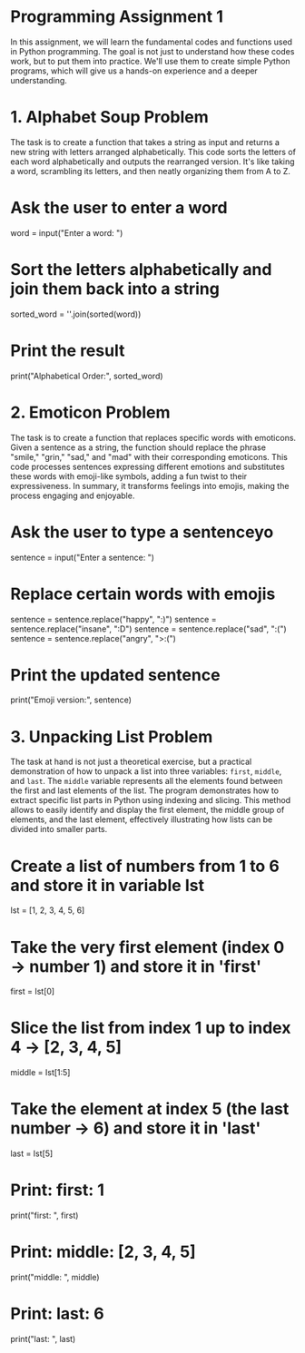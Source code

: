 # Programming Assignment 1
In this assignment, we will learn the fundamental codes and functions used in Python programming. The goal is not just to understand how these codes work, but to put them into practice. We'll use them to create simple Python programs, which will give us a hands-on experience and a deeper understanding. 


# 1. Alphabet Soup Problem

The task is to create a function that takes a string as input and returns a new string with letters arranged alphabetically. 
This code sorts the letters of each word alphabetically and outputs the rearranged version. 
It's like taking a word, scrambling its letters, and then neatly organizing them from A to Z.

# Ask the user to enter a word
word = input("Enter a word: ")

# Sort the letters alphabetically and join them back into a string
sorted_word = ''.join(sorted(word))

# Print the result
print("Alphabetical Order:", sorted_word)


# 2. Emoticon Problem

 The task is to create a function that replaces specific words with emoticons. 
 Given a sentence as a string, the function should replace the phrase "smile," "grin," "sad," and "mad" with their corresponding emoticons. 
 This code processes sentences expressing different emotions and substitutes these words with emoji-like symbols, adding a fun twist 
 to their expressiveness. In summary, it transforms feelings into emojis, making the process engaging and enjoyable.

# Ask the user to type a sentenceyo
sentence = input("Enter a sentence: ")

# Replace certain words with emojis
sentence = sentence.replace("happy", ":)")
sentence = sentence.replace("insane", ":D")
sentence = sentence.replace("sad", ":(")
sentence = sentence.replace("angry", ">:(")

# Print the updated sentence
print("Emoji version:", sentence)


# 3. Unpacking List Problem

 The task at hand is not just a theoretical exercise, but a practical demonstration of how to unpack a list into three variables: 
 `first`, `middle`, and `last`. The `middle` variable represents all the elements found between the first and last elements of the list. 
 The program demonstrates how to extract specific list parts in Python using indexing and slicing. 
 This method allows to easily identify and display the first element, the middle group of elements, and the last element, 
 effectively illustrating how lists can be divided into smaller parts.

# Create a list of numbers from 1 to 6 and store it in variable Ist
Ist = [1, 2, 3, 4, 5, 6]     

# Take the very first element (index 0 → number 1) and store it in 'first'
first = Ist[0]               

# Slice the list from index 1 up to index 4 → [2, 3, 4, 5]
middle = Ist[1:5]             

# Take the element at index 5 (the last number → 6) and store it in 'last'
last = Ist[5]      

# Print: first:  1
print("first: ", first)       

# Print: middle:  [2, 3, 4, 5]
print("middle: ", middle)    

# Print: last:  6
print("last: ", last)         
